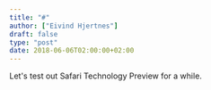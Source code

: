 ```yaml
---
title: "#"
author: ["Eivind Hjertnes"]
draft: false
type: "post"
date: 2018-06-06T02:00:00+02:00
---
```


Let's test out Safari Technology Preview for a while.
